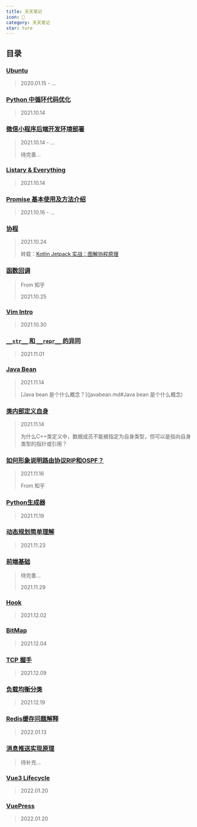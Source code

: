 ```yaml
---
title: 天天笔记
icon: 📔
category: 天天笔记
star: ture
---
```

## 目录

### [Ubuntu](Ubuntu.md)

> 2020.01.15 - …

### [Python 中循环代码优化](Python-loop.md)

> 2021.10.14

### [微信小程序后端开发环境部署](wechat-deploy.md)

> 2021.10.14 - ...
>
> 待完善…

### [Listary & Everything](Listary-Everything.md)

> 2021.10.14

### [Promise 基本使用及方法介绍](Promise-base.md)

> 2021.10.16 - …

### [协程](Synergetic-process.md)

> 2021.10.24
>
> 转载：[Kotlin Jetpack 实战：图解协程原理](协程.md/#前言)

### [函数回调](Functioncallback.md)

> From 知乎
>
> 2021.10.25

### [Vim Intro](Vim.md)

> 2021.10.30

### [`__str__` 和 `__repr__` 的异同](str-repr.md)

> 2021.11.01

### [Java Bean](javabean.md)

> 2021.11.14
>
> [Java bean 是个什么概念？](javabean.md#Java bean 是个什么概念)

### [类内部定义自身](Class-defines-itself-internally.md)

> 2021.11.14
>
> 为什么C++类定义中，数据成员不能被指定为自身类型，但可以是指向自身类型的指针或引用？

### [如何形象说明路由协议RIP和OSPF？](RIP-OSPF.md)

> 2021.11.16
>
> From 知乎

### [Python生成器](pythonGenerator.md)

> 2021.11.19

### [动态规划简单理解](./daily/dp.md)

> 2021.11.23

### [前端基础](frontend-base.md)

> 待完善…
>
> 2021.11.29

### [Hook](hook.md)

> 2021.12.02

### [BitMap](./daily/bitmap.md)

> 2021.12.04

### [TCP 握手](TCP.md)

> 2021.12.09

### [负载均衡分类](LoadBalance.md)

> 2021.12.19

### [Redis缓存问题解释](Redis.md)

> 2022.01.13

### [消息推送实现原理](Message-push.md)

> 待补充…

### [Vue3 Lifecycle](vue3-lifecycle.md)

> 2022.01.20

### [VuePress](vuepress-starter.md)

> 2022.01.20